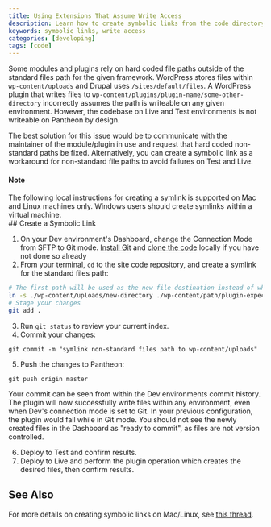 ```yaml
---
title: Using Extensions That Assume Write Access
description: Learn how to create symbolic links from the code directory to a file.
keywords: symbolic links, write access
categories: [developing]
tags: [code]
---
```

Some modules and plugins rely on hard coded file paths outside of the standard files path for the given framework. WordPress stores files within `wp-content/uploads` and Drupal uses `/sites/default/files`. A WordPress plugin that writes files to `wp-content/plugins/plugin-name/some-other-directory` incorrectly assumes the path is writeable on any given environment. However, the codebase on Live and Test environments is not writeable on Pantheon by design.

The best solution for this issue would be to communicate with the maintainer of the module/plugin in use and request that hard coded non-standard paths be fixed. Alternatively, you can create a symbolic link as a workaround for non-standard file paths to avoid failures on Test and Live.

<div class="alert alert-info">
<h4>Note</h4>
The following local instructions for creating a symlink is supported on Mac and Linux machines only. Windows users should create symlinks within a virtual machine.
</div>
## Create a Symbolic Link

1. On your Dev environment's Dashboard, change the Connection Mode from SFTP to Git mode. [Install Git](/docs/git/#install-git) and [clone the code](/docs/git/#clone-your-site-codebase) locally if you have not done so already
2. From your terminal, `cd` to the site code repository, and create a symlink for the standard files path:

 ```bash
 # The first path will be used as the new file destination instead of whatever path the plugin assumed write access to
 ln -s ./wp-content/uploads/new-directory ./wp-content/path/plugin-expects-to-write-to
 # Stage your changes
 git add .
 ```

3. Run `git status` to review your current index.
4. Commit your changes:

 ```
 git commit -m "symlink non-standard files path to wp-content/uploads"
 ```

5. Push the changes to Pantheon:

 ```
 git push origin master
 ```

 Your commit can be seen from within the Dev environments commit history. The plugin will now successfully write files within any environment, even when Dev's connection mode is set to Git. In your previous configuration, the plugin would fail while in Git mode. You should not see the newly created files in the Dashboard as "ready to commit", as files are not version controlled.

6. Deploy to Test and confirm results.
7. Deploy to Live and perform the plugin operation which creates the desired files, then confirm results.

## See Also		
For more details on creating symbolic links on Mac/Linux, see [this thread](http://apple.stackexchange.com/questions/115646/how-can-i-create-a-symbolic-link-in-terminal).		
